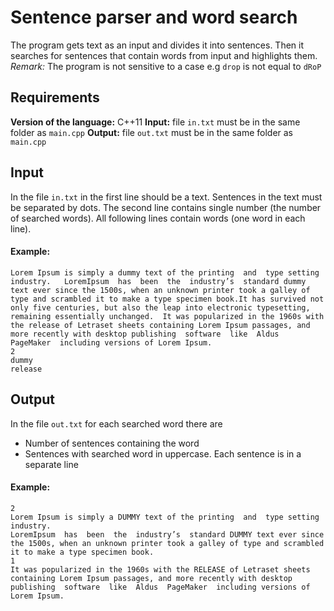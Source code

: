 
# Sentence parser and word search

The program gets text as an input and divides it into sentences. Then it searches for sentences that contain words from input and highlights them.
<em>Remark:</em> The program is not sensitive to a case e.g ```drop``` is not equal to ```dRoP```

## Requirements

<b>Version of the language:</b> C++11 
<b>Input:</b> file ```in.txt``` must be in the same folder as ```main.cpp```
<b>Output:</b> file ```out.txt``` must be in the same folder as ```main.cpp```

## Input

In the file ```in.txt``` in the first line should be a text. Sentences in the text must be separated by dots. The second line contains single number (the number of searched words). All following lines contain words (one word in each line).

#### Example:

```
Lorem Ipsum is simply a dummy text of the printing  and  type setting  industry.   LoremIpsum  has  been  the  industry’s  standard dummy text ever since the 1500s, when an unknown printer took a galley of type and scrambled it to make a type specimen book.It has survived not only five centuries, but also the leap into electronic typesetting, remaining essentially unchanged.  It was popularized in the 1960s with the release of Letraset sheets containing Lorem Ipsum passages, and more recently with desktop publishing  software  like  Aldus  PageMaker  including versions of Lorem Ipsum.
2
dummy
release
```

## Output

In the file ```out.txt``` for each searched word there are

* Number of sentences containing the word
* Sentences with searched word in uppercase. Each sentence is in a separate line
  
#### Example:

```
2
Lorem Ipsum is simply a DUMMY text of the printing  and  type setting  industry.
LoremIpsum  has  been  the  industry’s  standard DUMMY text ever since the 1500s, when an unknown printer took a galley of type and scrambled it to make a type specimen book.
1
It was popularized in the 1960s with the RELEASE of Letraset sheets containing Lorem Ipsum passages, and more recently with desktop publishing  software  like  Aldus  PageMaker  including versions of Lorem Ipsum.
 ```
 
